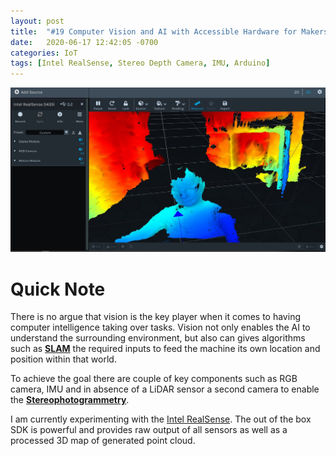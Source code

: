 ```yaml
---
layout: post
title:  "#19 Computer Vision and AI with Accessible Hardware for Makers, Intel RealSense"
date:   2020-06-17 12:42:05 -0700
categories: IoT
tags: [Intel RealSense, Stereo Depth Camera, IMU, Arduino]
---
```

![Temp Calibrator](/assets/img/19Intelrealsense.jpg)

# Quick Note
There is no argue that vision is the key player when it comes to having computer intelligence taking over tasks. Vision not only enables the AI to understand the surrounding environment, but also can gives algorithms such as **[SLAM](https://en.wikipedia.org/wiki/Simultaneous_localization_and_mapping)** the required inputs to feed the machine its own location and position within that world.


To achieve the goal there are couple of key components such as RGB camera, IMU and in absence of a LiDAR sensor a second camera to enable the **[Stereophotogrammetry](https://www.sciencedirect.com/topics/medicine-and-dentistry/stereophotogrammetry)**.

I am currently experimenting with the [Intel RealSense](https://www.intelrealsense.com/stereo-depth/). The out of the box SDK is powerful and provides raw output of all sensors as well as a processed 3D map of generated point cloud.


